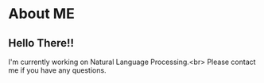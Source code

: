 # About ME
## Hello There!!
I'm currently working on Natural Language Processing.<br\>
Please contact me if you have any questions.
